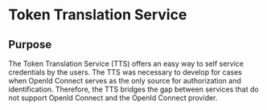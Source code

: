 # Token Translation Service 
## Purpose
The Token Translation Service (TTS) offers an easy way to self service
credentials by the users. The TTS was necessary to develop for cases when OpenId
Connect serves as the only source for authorization and identification.
Therefore, the TTS bridges the gap between services that do not support OpenId
Connect and the OpenId Connect provider. 

